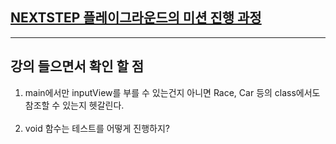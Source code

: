 ## [NEXTSTEP 플레이그라운드의 미션 진행 과정](https://github.com/next-step/nextstep-docs/blob/master/playground/README.md)

---
## 강의 들으면서 확인 할 점

1. main에서만 inputView를 부를 수 있는건지 아니면 Race, Car 등의 class에서도 참조할 수 있는지 헷갈린다. 
<br><br>
2. void 함수는 테스트를 어떻게 진행하지?